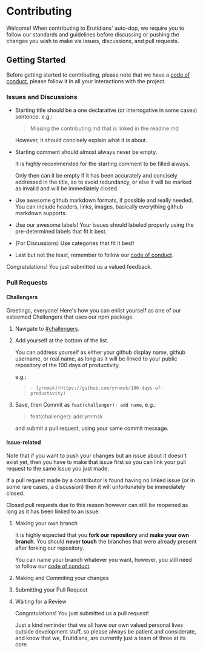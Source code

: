 # Contributing

Welcome! When contributing to Erutidians' auto-dop, we require you to follow our standards and guidelines before discussing or pushing the changes you wish to make via issues, discussions, and pull requests.

## Getting Started

Before getting started to contributing, please note that we have a [code of conduct](#code-of-conduct), please follow it in all your interactions with the project.

### Issues and Discussions

- Starting title should be a one declarative (or interrogative in some cases) sentence. e.g.:

    > Missing the contributing.md that is linked in the readme.md

    However, it should concisely explain what it is about.

- Starting comment should almost always never be empty.

    It is highly recommended for the starting comment to be filled always.

    Only then can it be empty if it has been accurately and concisely addressed in the title, so to avoid redundancy, or else it will be marked as invalid and will be immediately closed.

- Use awesome github markdown formats, if possible and really needed. You can include headers, links, images, basically everything github markdown supports.
- Use our awesome labels! Your issues should labeled properly using the pre-determined labels that fit it best.
- (For Discussions) Use categories that fit it best!
- Last but not the least, remember to follow our [code of conduct](./CODE_OF_CONDUCT.md).

Congratulations! You just submitted us a valued feedback.

### Pull Requests

#### Challengers

Greetings, everyone! Here's how you can enlist yourself as one of our esteemed Challengers that uses our npm package.

1. Navigate to [#challengers](./README.md/#challengers).
2. Add yourself at the bottom of the list.

    You can address yourself as either your github display name, github username, or real name, as long as it will be linked to your public repository of the 100 days of productivity.

    e.g.:
    > `- [yrnmsk](https://github.com/yrnmsk/100-days-of-productivity)`

3. Save, then Commit as `feat(challenger): add name`, e.g.:

    > feat(challenger): add yrnmsk

    and submit a pull request, using your same commit message.

#### Issue-related

Note that if you want to push your changes but an issue about it doesn't exist yet, then you have to make that issue first so you can link your pull request to the same issue you just made.

If a pull request made by a contributor is found having no linked issue (or in some rare cases, a discussion) then it will unfortunately be immediately closed.

Closed pull requests due to this reason however can still be reopened as long as it has been linked to an issue.

1. Making your own branch

    It is highly expected that you **fork our repository** and **make your own branch**. You should **never touch** the branches that were already present after forking our repository.

    You can name your branch whatever you want, however, you still need to follow our [code of conduct](./CODE_OF_CONDUCT.md).

2. Making and Commiting your changes

3. Submitting your Pull Request

4. Waiting for a Review

    Congratulations! You just submitted us a pull request!

    Just a kind reminder that we all have our own valued personal lives outside development stuff, so please always be patient and considerate, and know that we, Erutidians, are currently just a team of three at its core.
